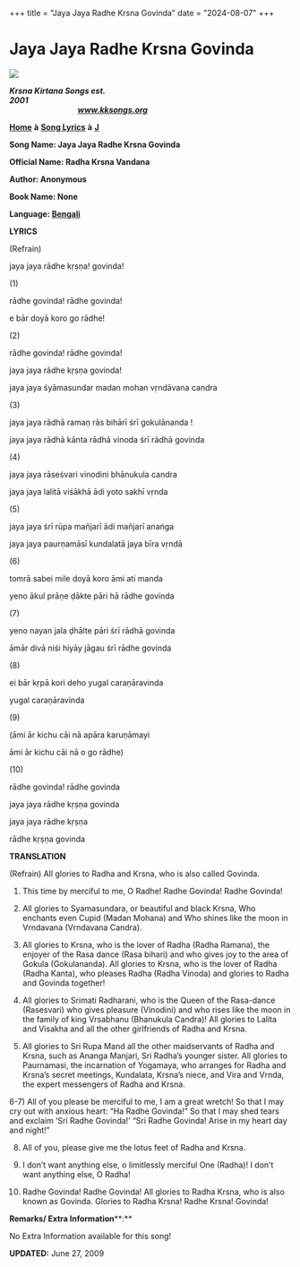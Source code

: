 +++
title = "Jaya Jaya Radhe Krsna Govinda"
date = "2024-08-07"
+++

# Jaya Jaya Radhe Krsna Govinda
**[![](http://kksongs.org/image_files/image002.jpg)](http://kksongs.org/)**

**_Krsna Kirtana Songs est. 2001_**                                                                                                                                                      **_www.kksongs.org_**

**[Home](http://kksongs.org/)** **à** **[Song Lyrics](http://kksongs.org/lyrics.html)** **à** **[J](http://kksongs.org/songs/song_j.html)**

**Song Name: Jaya Jaya Radhe Krsna Govinda**

**Official Name: Radha Krsna Vandana**

**Author: Anonymous**

**Book Name: None**

**Language: [Bengali](http://kksongs.org/language/list/bengali.html)**

**LYRICS**

(Refrain)

jaya jaya rādhe kṛṣṇa! govinda!

(1)

rādhe govinda! rādhe govinda!

e bār doyā koro go rādhe!

(2)

rādhe govinda! rādhe govinda!

jaya jaya rādhe kṛṣṇa govinda!

jaya jaya śyāmasundar madan mohan vṛndāvana candra

(3)

jaya jaya rādhā ramaṇ rās bihārī śrī gokulānanda !

jaya jaya rādhā kānta rādhā vinoda śrī rādhā govinda

(4)

jaya jaya rāseśvari vinodini bhānukula candra

jaya jaya lalitā viśākhā ādi yoto sakhī vṛnda

(5)

jaya jaya śrī rūpa mañjarī ādi mañjarī anańga

jaya jaya paurṇamāsī kundalatā jaya bīra vṛndā

(6)

tomrā sabei mile doyā koro āmi ati manda

yeno ākul prāṇe ḍākte pāri hā rādhe govinda

(7)

yeno nayan jala ḍhālte pāri śrī rādhā govinda

āmār divā niśi hiyāy jāgau śrī rādhe govinda

(8)

ei bār kṛpā kori deho yugal caraṇāravinda

yugal caraṇāravinda

(9)

(āmi ār kichu cāi nā apāra karuṇāmayi

āmi ār kichu cāi nā o go rādhe)

(10)

rādhe govinda! rādhe govinda

jaya jaya rādhe kṛṣṇa govinda

jaya jaya rādhe kṛṣṇa

rādhe kṛṣṇa govinda

**TRANSLATION**

(Refrain) All glories to Radha and Krsna, who is also called Govinda.

1) This time by merciful to me, O Radhe! Radhe Govinda! Radhe Govinda!

2) All glories to Syamasundara, or beautiful and black Krsna, Who enchants even Cupid (Madan Mohana) and Who shines like the moon in Vrndavana (Vrndavana Candra).

3) All glories to Krsna, who is the lover of Radha (Radha Ramana), the enjoyer of the Rasa dance (Rasa bihari) and who gives joy to the area of Gokula (Gokulananda). All glories to Krsna, who is the lover of Radha (Radha Kanta), who pleases Radha (Radha Vinoda) and glories to Radha and Govinda together!

4) All glories to Srimati Radharani, who is the Queen of the Rasa-dance (Rasesvari) who gives pleasure (Vinodini) and who rises like the moon in the family of king Vrsabhanu (Bhanukula Candra)! All glories to Lalita and Visakha and all the other girlfriends of Radha and Krsna.

5) All glories to Sri Rupa Mand all the other maidservants of Radha and Krsna, such as Ananga Manjari, Sri Radha’s younger sister. All glories to Paurnamasi, the incarnation of Yogamaya, who arranges for Radha and Krsna’s secret meetings, Kundalata, Krsna’s niece, and Vira and Vrnda, the expert messengers of Radha and Krsna.

6-7) All of you please be merciful to me, I am a great wretch! So that I may cry out with anxious heart: “Ha Radhe Govinda!” So that I may shed tears and exclaim ‘Sri Radhe Govinda!’ “Sri Radhe Govinda! Arise in my heart day and night!”

8) All of you, please give me the lotus feet of Radha and Krsna.

9) I don’t want anything else, o limitlessly merciful One (Radha)! I don’t want anything else, O Radha!

10) Radhe Govinda! Radhe Govinda! All glories to Radha Krsna, who is also known as Govinda. Glories to Radha Krsna! Radhe Krsna! Govinda!

**Remarks/ Extra Information****:**

No Extra Information available for this song!

**UPDATED:** June 27, 2009